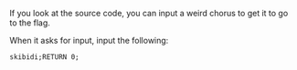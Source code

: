 If you look at the source code, you can input a weird chorus to get it to go to the flag.

When it asks for input, input the following:
```
skibidi;RETURN 0;
```
